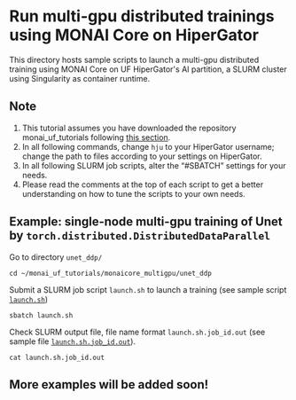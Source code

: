 # Run multi-gpu distributed trainings using MONAI Core on HiperGator
This directory hosts sample scripts to launch a multi-gpu distributed training using MONAI Core on UF HiperGator's AI partition, a SLURM cluster using Singularity as container runtime.

## **Note**
1. This tutorial assumes you have downloaded the repository monai_uf_tutorials following [this section](../README.md/#download-this-repository-on-hipergator).
2. In all following commands, change `hju` to your HiperGator username; change the path to files according to your settings on HiperGator. 
3. In all following SLURM job scripts, alter the “#SBATCH” settings for your needs.
4. Please read the comments at the top of each script to get a better understanding on how to tune the scripts to your own needs. 

## **Example: single-node multi-gpu training of Unet by** `torch.distributed.DistributedDataParallel` 
Go to directory `unet_ddp/`
```
cd ~/monai_uf_tutorials/monaicore_multigpu/unet_ddp
```

Submit a SLURM job script `launch.sh` to launch a training (see sample script [`launch.sh`](./unet_ddp/launch.sh))
```
sbatch launch.sh
```

Check SLURM output file, file name format `launch.sh.job_id.out` (see sample file [`launch.sh.job_id.out`](./unet_ddp/launch.sh.job_id.out)).
```
cat launch.sh.job_id.out
```

## More examples will be added soon!

